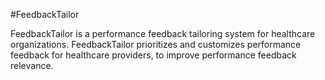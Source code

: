 #FeedbackTailor

FeedbackTailor is a performance feedback tailoring system for healthcare organizations. FeedbackTailor prioritizes and customizes performance feedback for healthcare providers, to improve performance feedback relevance.
